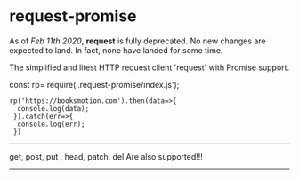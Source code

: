 # request-promise


As of *Feb 11th 2020*, **request** is fully deprecated. No new changes are expected to land. In fact, none have landed for some time.

The simplified and litest HTTP request client 'request' with Promise support.


const rp= require('.request-promise/index.js');
```
rp('https://booksmotion.com').then(data=>{
  console.log(data);
 }).catch(err=>{
  console.log(err);
 })

```
***
get, post, put , head, patch, del Are also supported!!!
***
